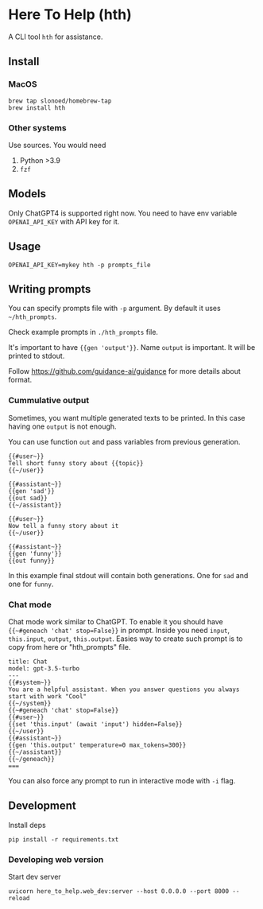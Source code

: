 # Here To Help (hth)
A CLI tool `hth` for assistance.

## Install

### MacOS
```
brew tap slonoed/homebrew-tap
brew install hth
```

### Other systems

Use sources. You would need
1. Python >3.9
2. `fzf`

## Models

Only ChatGPT4 is supported right now.
You need to have env variable `OPENAI_API_KEY` with API key for it.

## Usage

```
OPENAI_API_KEY=mykey hth -p prompts_file
```

## Writing prompts

You can specify prompts file with `-p` argument. By default it uses `~/hth_prompts`.

Check example prompts in `./hth_prompts` file.

It's important to have `{{gen 'output'}}`. Name `output` is important.
It will be printed to stdout.

Follow https://github.com/guidance-ai/guidance for more details about format.

### Cummulative output

Sometimes, you want multiple generated texts to be printed. In this case
having one `output` is not enough.

You can use function `out` and pass variables from previous generation.

```
{{#user~}}
Tell short funny story about {{topic}}
{{~/user}}

{{#assistant~}}
{{gen 'sad'}}
{{out sad}}
{{~/assistant}}

{{#user~}}
Now tell a funny story about it
{{~/user}}

{{#assistant~}}
{{gen 'funny'}}
{{out funny}}
```

In this example final stdout will contain both generations. One for `sad`
and one for `funny`.

### Chat mode

Chat mode work similar to ChatGPT. To enable it you should have `{{~#geneach 'chat' stop=False}}` in
prompt. Inside you need `input`, `this.input`, `output`, `this.output`. 
Easies way to create such prompt is to copy from here or "hth_prompts" file.

```
title: Chat
model: gpt-3.5-turbo
---
{{#system~}}
You are a helpful assistant. When you answer questions you always start with work "Cool"
{{~/system}}
{{~#geneach 'chat' stop=False}}
{{#user~}}
{{set 'this.input' (await 'input') hidden=False}}
{{~/user}}
{{#assistant~}}
{{gen 'this.output' temperature=0 max_tokens=300}}
{{~/assistant}}
{{~/geneach}}
===
```

You can also force any prompt to run in interactive mode with `-i` flag.

## Development

Install deps
```
pip install -r requirements.txt
```

### Developing web version

Start dev server
```
uvicorn here_to_help.web_dev:server --host 0.0.0.0 --port 8000 --reload
```